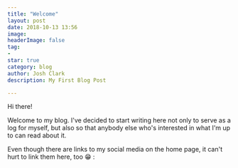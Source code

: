 ```yaml
---
title: "Welcome"
layout: post
date: 2018-10-13 13:56
image:
headerImage: false
tag:
-
star: true
category: blog
author: Josh Clark
description: My First Blog Post

---
```


Hi there!

Welcome to my blog. I've decided to start writing here not only to
serve as a log for myself, but also so that anybody else who's interested in
what I'm up to can read about it.

Even though there are links to my social media on the home page, it can't hurt
to link them here, too :grin: :
